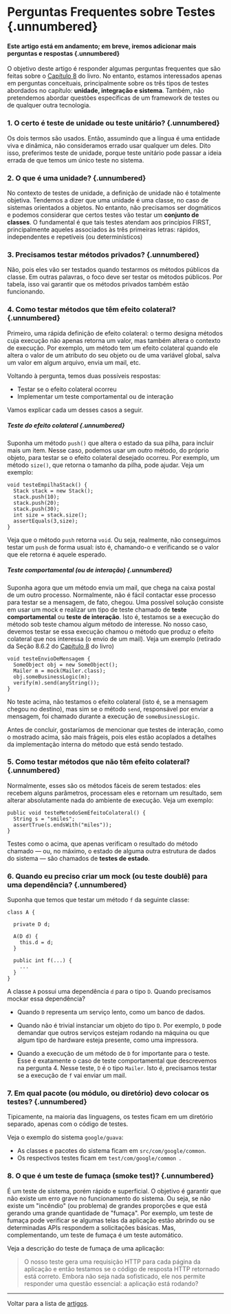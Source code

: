# Perguntas Frequentes sobre Testes {.unnumbered}

#### Este artigo está em andamento; em breve, iremos adicionar mais perguntas e respostas {.unnumbered}

O objetivo deste artigo é responder algumas perguntas frequentes que são feitas
sobre o [Capítulo 8](https://engsoftmoderna.info/cap8.html) do livro. No entanto,
estamos interessados apenas em perguntas conceituais, principalmente sobre os 
três tipos de testes abordados no capítulo: **unidade, integração e sistema**. 
Também, não pretendemos abordar questões específicas de um framework 
de testes ou de qualquer outra tecnologia.

### 1. O certo é teste de unidade ou teste unitário? {.unnumbered}

Os dois termos são usados. Então, assumindo que a língua é uma
entidade viva e dinâmica, não consideramos errado usar qualquer um deles. 
Dito isso, preferimos teste de unidade, porque teste unitário pode passar a
ideia errada de que temos um único teste no sistema.

### 2. O que é uma unidade? {.unnumbered}

No contexto de testes de unidade, a definição de unidade não é totalmente objetiva.
Tendemos a dizer que uma unidade é uma classe, no caso de sistemas
orientados a objetos. No entanto, não precisamos ser dogmáticos e podemos considerar 
que certos testes vão testar um **conjunto de classes**.
O fundamental é que tais testes atendam aos princípios FIRST, principalmente
aqueles associados às três primeiras letras: rápidos, independentes e repetíveis (ou determinísticos)


### 3. Precisamos testar métodos privados? {.unnumbered}

Não, pois eles vão ser testados quando testarmos os métodos públicos da classe. 
Em outras palavras, o foco deve ser testar os métodos públicos. Por tabela, 
isso vai garantir que os métodos privados também estão funcionando.

### 4. Como testar métodos que têm efeito colateral? {.unnumbered}

Primeiro, uma rápida definição de efeito colateral: o termo designa métodos 
cuja execução não apenas retorna um valor, mas também altera o contexto de 
execução. Por exemplo, um método tem um efeito colateral quando ele altera 
o valor de um atributo do seu objeto ou de uma variável global, 
salva um valor em algum arquivo, envia um mail, etc.

Voltando à pergunta, temos duas possíveis respostas:

* Testar se o efeito colateral ocorreu
* Implementar um teste comportamental ou de interação

Vamos explicar cada um desses casos a seguir.

##### Teste do efeito colateral {.unnumbered}

Suponha um método `push()` que altera o estado da sua pilha, para incluir 
mais um item. Nesse caso, podemos usar um outro método, do próprio objeto, 
para testar se o efeito colateral desejado ocorreu. Por exemplo, um 
método `size()`, que retorna o tamanho da pilha, pode ajudar. Veja um 
exemplo:

```
void testeEmpilhaStack() {
  Stack stack = new Stack();
  stack.push(10);
  stack.push(20);
  stack.push(30);
  int size = stack.size();
  assertEquals(3,size);
}
```

Veja que o método `push` retorna `void`. Ou seja, realmente, não
conseguimos testar um `push` de forma usual: isto é, chamando-o e
verificando se o valor que ele retorna é aquele esperado.

##### Teste comportamental (ou de interação) {.unnumbered}

Suponha agora que um método envia um mail, que chega na caixa postal de um outro 
processo. Normalmente, não é fácil contactar esse processo  para testar 
se a mensagem, de fato, chegou. Uma possível solução consiste em 
usar um mock e realizar um tipo de teste chamado de **teste comportamental**
ou **teste de interação**. Isto é, testamos se a execução do método sob 
teste chamou algum método de interesse. No nosso caso, devemos testar 
se essa execução chamou o método que produz o efeito colateral que nos 
interessa (o envio de um mail). Veja um exemplo (retirado da Seção 8.6.2 do 
[Capítulo 8](https://engsoftmoderna.info/cap8.html) do livro)

```
void testeEnvioDeMensagem {
  SomeObject obj = new SomeObject();	
  Mailer m = mock(Mailer.class);
  obj.someBusinessLogic(m);
  verify(m).send(anyString());
}
```

No teste acima, não testamos o efeito colateral (isto é, se a mensagem 
chegou no destino), mas sim se o método `send`, responsável por enviar 
a mensagem, foi chamado durante a execução de `someBusinessLogic`.

Antes de concluir, gostaríamos de mencionar que testes de interação, como
o mostrado acima, são mais frágeis, pois eles estão acoplados a 
detalhes da implementação interna do método que está sendo testado.


### 5. Como testar métodos que não têm efeito colateral? {.unnumbered}

Normalmente, esses são os métodos fáceis de serem testados: eles 
recebem alguns parâmetros, processam eles e retornam um resultado, 
sem alterar absolutamente nada do ambiente de execução. Veja 
um exemplo:

```
public void testeMetodoSemEfeitoColateral() {
  String s = "smiles";
  assertTrue(s.endsWith("miles"));
}

```

Testes como o acima, que apenas verificam o resultado do método 
chamado — ou, no máximo, o estado de alguma outra estrutura de 
dados do sistema — são chamados de **testes de estado**.


### 6. Quando eu preciso criar um mock (ou teste doublê) para uma dependência? {.unnumbered}

Suponha que temos que testar um método `f` da seguinte classe:

```
class A {
 
  private D d;   
 
  A(D d) {
  	this.d = d;
  }	
 
  public int f(...) {  
    ...
  }
}
```	

A classe `A` possui uma dependência `d` para o tipo `D`. Quando precisamos
mockar essa dependência?

* Quando `D` representa um serviço lento, como um banco de dados.

* Quando não é trivial instanciar um objeto do tipo `D`. Por exemplo, `D` pode 
demandar que outros serviços estejam rodando na máquina ou que algum tipo
de hardware esteja presente, como uma impressora.

* Quando a execução de um método de `D` for importante para o teste. 
Esse é exatamente o caso de teste comportamental que descrevemos na 
pergunta 4. Nesse teste, `D` é o tipo `Mailer`. Isto é, precisamos 
testar se a execução de `f` vai enviar um mail.



### 7. Em qual pacote (ou módulo, ou diretório) devo colocar os testes? {.unnumbered}

Tipicamente, na maioria das linguagens, os testes ficam em um diretório 
separado, apenas com o código de testes.

Veja o exemplo do sistema `google/guava`:

* As classes e pacotes do sistema ficam em `src/com/google/common`.
* Os respectivos testes ficam em `test/com/google/common `.


### 8. O que é um teste de fumaça (smoke test)? {.unnumbered}

É um teste de sistema, porém rápido e superficial. O objetivo é 
garantir que não existe um erro grave no funcionamento do sistema.
Ou seja, se não existe um "incêndio" (ou problema) de grandes
proporções e que está gerando uma grande quantidade de "fumaça".
Por exemplo, um teste de fumaça pode verificar se algumas telas da
aplicação estão abrindo ou se determinadas APIs respondem a
solicitações básicas. Mas, complementando, um teste de fumaça é um
teste automático. 

Veja a descrição do teste de fumaça de uma aplicação:

> O nosso teste gera uma requisição HTTP para cada página da aplicação e então 
> testamos se o código de resposta HTTP retornado está correto. Embora não seja
> nada sofisticado, ele nos permite responder uma questão essencial:
> a aplicação está rodando?


* * * 

Voltar para a lista de [artigos](./artigos.html).
